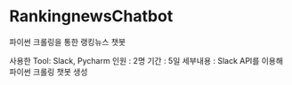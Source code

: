 # RankingnewsChatbot
파이썬 크롤링을 통한 랭킹뉴스 챗봇

사용한 Tool: Slack, Pycharm
인원 : 2명
기간 : 5일
세부내용 : 
Slack API를 이용해 파이썬 크롤링 챗봇 생성

